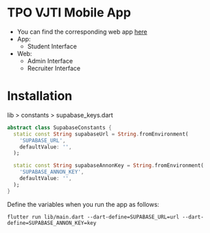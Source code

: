 # TPO VJTI Mobile App
* You can find the corresponding web app [here](https://github.com/PranitRohokale/TPO-Code_miners)
* App:
    * Student Interface
* Web: 
    * Admin Interface
    * Recruiter Interface

# Installation    
lib > constants > supabase_keys.dart
``` dart
abstract class SupabaseConstants {
  static const String supabaseUrl = String.fromEnvironment(
    'SUPABASE_URL',
    defaultValue: '',
  );

  static const String supabaseAnnonKey = String.fromEnvironment(
    'SUPABASE_ANNON_KEY',
    defaultValue: '',
  );
}
```

Define the variables when you run the app as follows:
```
flutter run lib/main.dart --dart-define=SUPABASE_URL=url --dart-define=SUPABASE_ANNON_KEY=key
```